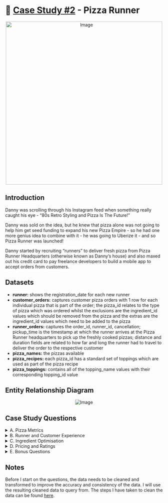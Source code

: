 # :pizza: [Case Study #2](https://8weeksqlchallenge.com/case-study-2/) - Pizza Runner
<p align="center"> <img src="https://8weeksqlchallenge.com/images/case-study-designs/2.png" alt="Image" width="500" height="520">

## Introduction
Danny was scrolling through his Instagram feed when something really caught his eye - “80s Retro Styling and Pizza Is The Future!”

Danny was sold on the idea, but he knew that pizza alone was not going to help him get seed funding to expand his new Pizza Empire - so he had one more genius idea to combine with it - he was going to Uberize it - and so Pizza Runner was launched!

Danny started by recruiting “runners” to deliver fresh pizza from Pizza Runner Headquarters (otherwise known as Danny’s house) and also maxed out his credit card to pay freelance developers to build a mobile app to accept orders from customers.
  
## Datasets
  - **runner:** shows the registration_date for each new runner
  - **customer_orders:** captures customer pizza orders with 1 row for each individual pizza that is part of the order; the pizza_id relates to the type of pizza which was ordered whilst the exclusions are the ingredient_id values which should be removed from the pizza and the extras are the ingredient_id values which need to be added to the pizza
  - **runner_orders:** captures the order_id, runner_id, cancellation; pickup_time is the timestamp at which the runner arrives at the Pizza Runner headquarters to pick up the freshly cooked pizzas; distance and duration fields are related to how far and long the runner had to travel to deliver the order to the respective customer
  - **pizza_names:** the pizzas available
  - **pizza_recipes:** each pizza_id has a standard set of toppings which are used as part of the pizza recipe
  - **pizza_toppings:** contains all of the topping_name values with their corresponding topping_id value

## Entity Relationship Diagram  
<p align="center"> <img src="https://user-images.githubusercontent.com/19737483/223602648-af46ce57-76ce-4754-bfd2-cf79829f840c.png" alt="Image">

## Case Study Questions
<details> <summary> A. Pizza Metrics </summary> 
  
  1. How many pizzas were ordered?
  2. How many unique customer orders were made?
  3. How many successful orders were delivered by each runner?
  4. How many of each type of pizza was delivered?
  5. How many Vegetarian and Meatlovers were ordered by each customer?
  6. What was the maximum number of pizzas delivered in a single order?
  7. For each customer, how many delivered pizzas had at least 1 change and how many had no changes?
  8. How many pizzas were delivered that had both exclusions and extras?
  9. What was the total volume of pizzas ordered for each hour of the day?
  10. What was the volume of orders for each day of the week? </details>

<details> <summary> B. Runner and Customer Experience </summary>
  
  1. How many runners signed up for each 1 week period? (i.e. week starts 2021-01-01)
  2. What was the average time in minutes it took for each runner to arrive at the Pizza Runner HQ to pickup the order?
  3. Is there any relationship between the number of pizzas and how long the order takes to prepare?
  4. What was the average distance travelled for each customer?
  5. What was the difference between the longest and shortest delivery times for all orders?
  6. What was the average speed for each runner for each delivery and do you notice any trend for these values?
  7. What is the successful delivery percentage for each runner? </details>

<details> <summary> C. Ingredient Optimisation </summary> 
  
  1. What are the standard ingredients for each pizza?
  2. What was the most commonly added extra?
  3. What was the most common exclusion?
  4. Generate an order item for each record in the customers_orders table in the format of one of the following:
  - Meat Lovers
  - Meat Lovers - Exclude Beef
  - Meat Lovers - Extra Bacon
  - Meat Lovers - Exclude Cheese, Bacon - Extra Mushroom, Peppers
  5. Generate an alphabetically ordered comma separated ingredient list for each pizza order from the customer_orders table and add a 2x in front of any relevant ingredients
  - For example: "Meat Lovers: 2xBacon, Beef, ... , Salami"
  6. What is the total quantity of each ingredient used in all delivered pizzas sorted by most frequent first? </details>

<details> <summary> D. Pricing and Ratings </summary> 
  
  1. If a Meat Lovers pizza costs $12 and Vegetarian costs $10 and there were no charges for changes - how much money has Pizza Runner made so far if there are no delivery fees?
  2. What if there was an additional $1 charge for any pizza extras?
  - Add cheese is $1 extra
  3. The Pizza Runner team now wants to add an additional ratings system that allows customers to rate their runner, how would you design an additional table for this new dataset - generate a schema for this new table and insert your own data for ratings for each successful customer order between 1 to 5.
  4. Using your newly generated table - can you join all of the information together to form a table which has the following information for successful deliveries?
  - customer_id
  - order_id
  - runner_id
  - rating
  - order_time
  - pickup_time
  - Time between order and pickup
  - Delivery duration
  - Average speed
  - Total number of pizzas
  5. If a Meat Lovers pizza was $12 and Vegetarian $10 fixed prices with no cost for extras and each runner is paid $0.30 per kilometre traveled - how much money does Pizza Runner have left over after these deliveries? </details>

<details><summary> E. Bonus Questions </summary> 
  
  1. If Danny wants to expand his range of pizzas - how would this impact the existing data design? Write an INSERT statement to demonstrate what would happen if a new Supreme pizza with all the toppings was added to the Pizza Runner menu? </details>
  
## Notes
Before I start on the questions, the data needs to be cleaned and transformed to improve the accuracy and consistency of the data. I will use the resulting cleaned data to query from. The steps I have taken to clean the data can be found [here](https://github.com/ajchen97/data-analysis-and-visualization-projects/blob/main/8-week-sql-challenge/02_pizza_runner/pizza_runner_data_cleaning.md).
